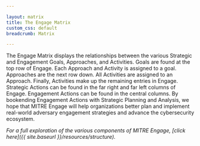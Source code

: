 ```yaml
---

layout: matrix
title: The Engage Matrix
custom_css: default
breadcrumb: Matrix

---
```



The Engage Matrix displays the relationships between the various Strategic and Engagement Goals, Approaches, and Activities. Goals are found at the top row of Engage. Each Approach and Activity is assigned to a goal. Approaches are the next row down. All Activities are assigned to an Approach. Finally, Activities make up the remaining entries in Engage. Strategic Actions can be found in the far right and far left columns of Engage. Engagement Actions can be found in the central columns. By bookending Engagement Actions with Strategic Planning and Analysis, we hope that MITRE Engage will help organizations better plan and implement real-world adversary engagement strategies and advance the cybersecurity ecosystem.

 
 *For a full exploration of the various components of MITRE Engage, [click here]({{ site.baseurl }}/resources/structure).*
